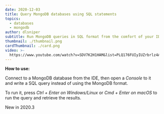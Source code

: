 ```yaml
---
date: 2020-12-03
title: Query MongoDB databases using SQL statements
topics:
  - databases
  - mongodb
author: dlsniper
subtitle: Run MongoDB queries in SQL format from the comfort of your IDE.
thumbnail: ./thumbnail.png
cardThumbnail: ./card.png
video: >-
  https://www.youtube.com/watch?v=SDV7K2H1HAM&list=PLQ176FUIyIUZrbrlz4AY1V8VzBJKZyVlW&index=96
---
```

**How to use:**

Connect to a MongoDB database from the IDE, then open a _Console_ to it and write a SQL query instead of using the MongoDB format.

To run it, press _Ctrl + Enter on Windows/Linux_ or _Cmd + Enter on macOS_ to run the query and retrieve the results.

<span class="tag is-rounded">New in 2020.3</span>

